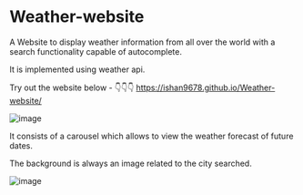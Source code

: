 # Weather-website
A Website to display weather information from all over the world with a search functionality capable of autocomplete. 

It is implemented using weather api.


Try out the website below - 👇👇👇
                           https://ishan9678.github.io/Weather-website/

![image](https://user-images.githubusercontent.com/96326613/226525105-4c6d6c37-a1d6-4af8-af31-1b3cfae2ce7e.png)

It consists of a carousel which allows to view the weather forecast of future dates.

The background is always an image related to the city searched.

![image](https://user-images.githubusercontent.com/96326613/226525143-3a437d92-05f9-4702-9cb1-f9c3147db2c1.png)
